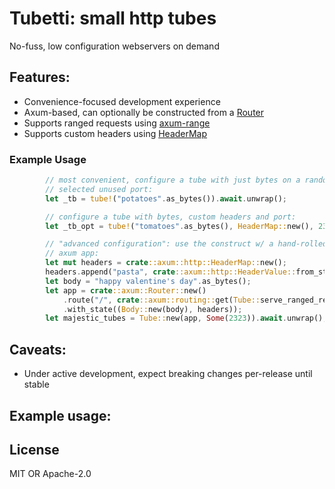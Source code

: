 # Tubetti: small http tubes

No-fuss, low configuration webservers on demand 

## Features:
- Convenience-focused development experience
- Axum-based, can optionally be constructed from a [Router](https://docs.rs/axum/latest/axum/struct.Router.html)
- Supports ranged requests using [axum-range](https://github.com/haileys/axum-range)
- Supports custom headers using [HeaderMap](https://docs.rs/http/1.2.0/http/header/struct.HeaderMap.html)

### Example Usage

```rust
        // most convenient, configure a tube with just bytes on a randomly
        // selected unused port:
        let _tb = tube!("potatoes".as_bytes()).await.unwrap();

        // configure a tube with bytes, custom headers and port:
        let _tb_opt = tube!("tomatoes".as_bytes(), HeaderMap::new(), 2323).await.unwrap();

        // "advanced configuration": use the construct w/ a hand-rolled
        // axum app:
        let mut headers = crate::axum::http::HeaderMap::new();
        headers.append("pasta", crate::axum::http::HeaderValue::from_static("yum"));
        let body = "happy valentine's day".as_bytes();
        let app = crate::axum::Router::new()
            .route("/", crate::axum::routing::get(Tube::serve_ranged_request))
            .with_state((Body::new(body), headers));
        let majestic_tubes = Tube::new(app, Some(2323)).await.unwrap();

```

## Caveats:
- Under active development, expect breaking changes per-release until stable

## Example usage:


## License

MIT OR Apache-2.0